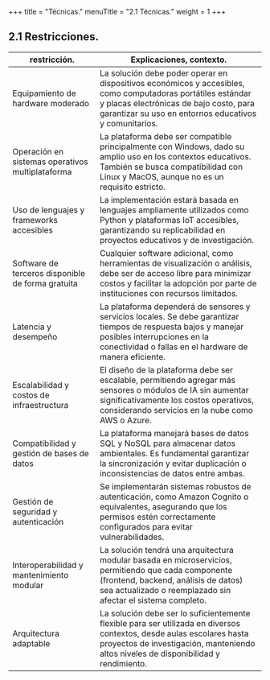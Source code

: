 +++
title = "Técnicas."
menuTitle = "2.1 Técnicas."
weight = 1
+++

## 2.1 Restricciones.

|  restricción. |Explicaciones, contexto.|
|---------------|----------------------------|
| Equipamiento de hardware moderado | La solución debe poder operar en dispositivos económicos y accesibles, como computadoras portátiles estándar y placas electrónicas de bajo costo, para garantizar su uso en entornos educativos y comunitarios.|
| Operación en sistemas operativos multiplataforma| La plataforma debe ser compatible principalmente con Windows, dado su amplio uso en los contextos educativos. También se busca compatibilidad con Linux y MacOS, aunque no es un requisito estricto.
|Uso de lenguajes y frameworks accesibles | La implementación estará basada en lenguajes ampliamente utilizados como Python y plataformas IoT accesibles, garantizando su replicabilidad en proyectos educativos y de investigación.|
| Software de terceros disponible de forma gratuita | Cualquier software adicional, como herramientas de visualización o análisis, debe ser de acceso libre para minimizar costos y facilitar la adopción por parte de instituciones con recursos limitados.|
| Latencia y desempeño| La plataforma dependerá de sensores y servicios locales. Se debe garantizar tiempos de respuesta bajos y manejar posibles interrupciones en la conectividad o fallas en el hardware de manera eficiente.|
|Escalabilidad y costos de infraestructura |El diseño de la plataforma debe ser escalable, permitiendo agregar más sensores o módulos de IA sin aumentar significativamente los costos operativos, considerando servicios en la nube como AWS o Azure. |
|Compatibilidad y gestión de bases de datos | La plataforma manejará bases de datos SQL y NoSQL para almacenar datos ambientales. Es fundamental garantizar la sincronización y evitar duplicación o inconsistencias de datos entre ambas.|
| Gestión de seguridad y autenticación| Se implementarán sistemas robustos de autenticación, como Amazon Cognito o equivalentes, asegurando que los permisos estén correctamente configurados para evitar vulnerabilidades.|
| Interoperabilidad y mantenimiento modular  | La solución tendrá una arquitectura modular basada en microservicios, permitiendo que cada componente (frontend, backend, análisis de datos) sea actualizado o reemplazado sin afectar el sistema completo.|
|Arquitectura adaptable | La solución debe ser lo suficientemente flexible para ser utilizada en diversos contextos, desde aulas escolares hasta proyectos de investigación, manteniendo altos niveles de disponibilidad y rendimiento.|
